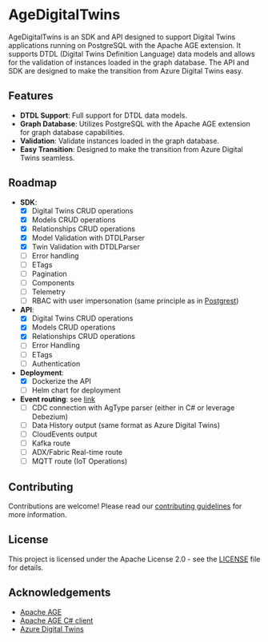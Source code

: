# AgeDigitalTwins

AgeDigitalTwins is an SDK and API designed to support Digital Twins applications running on PostgreSQL with the Apache AGE extension. It supports DTDL (Digital Twins Definition Language) data models and allows for the validation of instances loaded in the graph database. The API and SDK are designed to make the transition from Azure Digital Twins easy.

## Features

- **DTDL Support**: Full support for DTDL data models.
- **Graph Database**: Utilizes PostgreSQL with the Apache AGE extension for graph database capabilities.
- **Validation**: Validate instances loaded in the graph database.
- **Easy Transition**: Designed to make the transition from Azure Digital Twins seamless.

## Roadmap

- **SDK**:
  - [x] Digital Twins CRUD operations
  - [x] Models CRUD operations
  - [x] Relationships CRUD operations
  - [x] Model Validation with DTDLParser
  - [x] Twin Validation with DTDLParser
  - [ ] Error handling
  - [ ] ETags
  - [ ] Pagination
  - [ ] Components
  - [ ] Telemetry
  - [ ] RBAC with user impersonation (same principle as in [Postgrest](https://docs.postgrest.org/en/v12/references/auth.html))
- **API**:
  - [x] Digital Twins CRUD operations
  - [x] Models CRUD operations
  - [x] Relationships CRUD operations
  - [ ] Error Handling
  - [ ] ETags
  - [ ] Authentication
- **Deployment**:
  - [x] Dockerize the API
  - [ ] Helm chart for deployment
- **Event routing**: see [link](https://event-driven.io/en/push_based_outbox_pattern_with_postgres_logical_replication/?utm_source=github_outbox_cdc)
  - [ ] CDC connection with AgType parser (either in C# or leverage Debezium)
  - [ ] Data History output (same format as Azure Digital Twins)
  - [ ] CloudEvents output
  - [ ] Kafka route
  - [ ] ADX/Fabric Real-time route
  - [ ] MQTT route (IoT Operations)

## Contributing

Contributions are welcome! Please read our [contributing guidelines](CONTRIBUTING.md) for more information.

## License

This project is licensed under the Apache License 2.0 - see the [LICENSE](LICENSE) file for details.

## Acknowledgements

- [Apache AGE](https://age.apache.org/)
- [Apache AGE C# client](https://github.com/Allison-E/pg-age)
- [Azure Digital Twins](https://azure.microsoft.com/en-us/services/digital-twins/)
